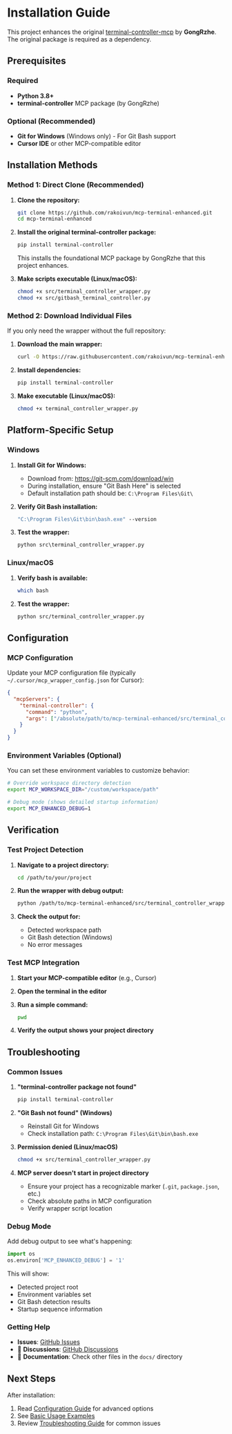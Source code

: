 # Installation Guide

This project enhances the original [terminal-controller-mcp](https://github.com/GongRzhe/terminal-controller-mcp) by **GongRzhe**. The original package is required as a dependency.

## Prerequisites

### Required
- **Python 3.8+** 
- **terminal-controller** MCP package (by GongRzhe)

### Optional (Recommended)
- **Git for Windows** (Windows only) - For Git Bash support
- **Cursor IDE** or other MCP-compatible editor

## Installation Methods

### Method 1: Direct Clone (Recommended)

1. **Clone the repository:**
   ```bash
   git clone https://github.com/rakoivun/mcp-terminal-enhanced.git
   cd mcp-terminal-enhanced
   ```

2. **Install the original terminal-controller package:**
   ```bash
   pip install terminal-controller
   ```
   
   This installs the foundational MCP package by GongRzhe that this project enhances.

3. **Make scripts executable (Linux/macOS):**
   ```bash
   chmod +x src/terminal_controller_wrapper.py
   chmod +x src/gitbash_terminal_controller.py
   ```

### Method 2: Download Individual Files

If you only need the wrapper without the full repository:

1. **Download the main wrapper:**
   ```bash
   curl -O https://raw.githubusercontent.com/rakoivun/mcp-terminal-enhanced/main/src/terminal_controller_wrapper.py
   ```

2. **Install dependencies:**
   ```bash
   pip install terminal-controller
   ```

3. **Make executable (Linux/macOS):**
   ```bash
   chmod +x terminal_controller_wrapper.py
   ```

## Platform-Specific Setup

### Windows

1. **Install Git for Windows:**
   - Download from: https://git-scm.com/download/win
   - During installation, ensure "Git Bash Here" is selected
   - Default installation path should be: `C:\Program Files\Git\`

2. **Verify Git Bash installation:**
   ```cmd
   "C:\Program Files\Git\bin\bash.exe" --version
   ```

3. **Test the wrapper:**
   ```cmd
   python src\terminal_controller_wrapper.py
   ```

### Linux/macOS

1. **Verify bash is available:**
   ```bash
   which bash
   ```

2. **Test the wrapper:**
   ```bash
   python src/terminal_controller_wrapper.py
   ```

## Configuration

### MCP Configuration

Update your MCP configuration file (typically `~/.cursor/mcp_wrapper_config.json` for Cursor):

```json
{
  "mcpServers": {
    "terminal-controller": {
      "command": "python",
      "args": ["/absolute/path/to/mcp-terminal-enhanced/src/terminal_controller_wrapper.py"]
    }
  }
}
```

### Environment Variables (Optional)

You can set these environment variables to customize behavior:

```bash
# Override workspace directory detection
export MCP_WORKSPACE_DIR="/custom/workspace/path"

# Debug mode (shows detailed startup information)
export MCP_ENHANCED_DEBUG=1
```

## Verification

### Test Project Detection

1. **Navigate to a project directory:**
   ```bash
   cd /path/to/your/project
   ```

2. **Run the wrapper with debug output:**
   ```bash
   python /path/to/mcp-terminal-enhanced/src/terminal_controller_wrapper.py --version
   ```

3. **Check the output for:**
   - Detected workspace path
   - Git Bash detection (Windows)
   - No error messages

### Test MCP Integration

1. **Start your MCP-compatible editor** (e.g., Cursor)

2. **Open the terminal in the editor**

3. **Run a simple command:**
   ```bash
   pwd
   ```

4. **Verify the output shows your project directory**

## Troubleshooting

### Common Issues

1. **"terminal-controller package not found"**
   ```bash
   pip install terminal-controller
   ```

2. **"Git Bash not found" (Windows)**
   - Reinstall Git for Windows
   - Check installation path: `C:\Program Files\Git\bin\bash.exe`

3. **Permission denied (Linux/macOS)**
   ```bash
   chmod +x src/terminal_controller_wrapper.py
   ```

4. **MCP server doesn't start in project directory**
   - Ensure your project has a recognizable marker (`.git`, `package.json`, etc.)
   - Check absolute paths in MCP configuration
   - Verify wrapper script location

### Debug Mode

Add debug output to see what's happening:

```python
import os
os.environ['MCP_ENHANCED_DEBUG'] = '1'
```

This will show:
- Detected project root
- Environment variables set
- Git Bash detection results
- Startup sequence information

### Getting Help

- **Issues**: [GitHub Issues](https://github.com/rakoivun/mcp-terminal-enhanced/issues)
- 💬 **Discussions**: [GitHub Discussions](https://github.com/rakoivun/mcp-terminal-enhanced/discussions)
- 📖 **Documentation**: Check other files in the `docs/` directory

## Next Steps

After installation:
1. Read [Configuration Guide](configuration.md) for advanced options
2. See [Basic Usage Examples](../examples/basic_usage.md)
3. Review [Troubleshooting Guide](troubleshooting.md) for common issues